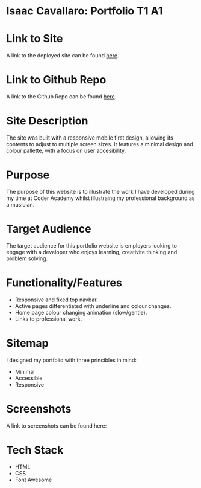 # Isaac Cavallaro: Portfolio T1 A1

# Link to Site

A link to the deployed site can be found [here](https://iccoderacademyportfoliot.netlify.app/).

# Link to Github Repo

A link to the Github Repo  can be found [here](https://github.com/IsaacCavallaro/IsaacCavallaro_T1A2).

# Site Description

The site was built with a responsive mobile first design, allowing its contents to adjust to multiple screen sizes. It features a minimal design and colour pallette, with a focus on user accesibility.

# Purpose

The purpose of this website is to illustrate the work I have developed during my time at Coder Academy whilst illustraing my professional background as a musician.  

# Target Audience

The target audience for this portfolio website is employers looking to engage with a developer who enjoys learning, creativite thinking and problem solving.

# Functionality/Features

- Responsive and fixed top navbar.
- Active pages differentiated with underline and colour changes.
- Home page colour changing animation (slow/gentle).
- Links to professional work.

# Sitemap

I designed my portfolio with three princibles in mind:

- Minimal
- Accessible
- Responsive

# Screenshots

A link to screenshots can be found here:

# Tech Stack

- HTML
- CSS
- Font Awesome

